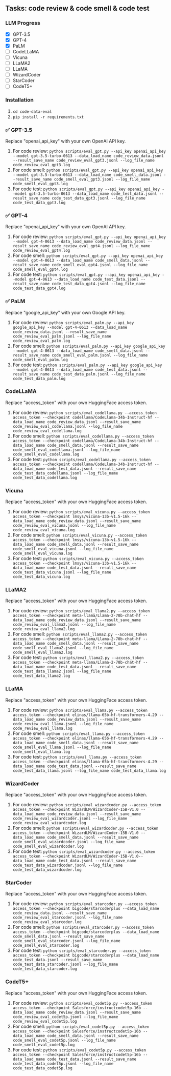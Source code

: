 ## Tasks: code review & code smell & code test

### LLM Progress

* [X]  GPT-3.5
* [X]  GPT-4
* [X]  PaLM
* [ ]  CodeLLaMA
* [ ]  Vicuna
* [ ]  LLaMA2
* [ ]  LLaMA
* [ ]  WizardCoder
* [ ]  StarCoder
* [ ]  CodeT5+

### Installation

1. `cd code-data-eval`
2. `pip install -r requirements.txt`

### ✅ GPT-3.5

Replace "openai_api_key" with your own OpenAI API key.

1. For code review: `python scripts/eval_gpt.py --api_key openai_api_key --model gpt-3.5-turbo-0613 --data_load_name code_review_data.jsonl --result_save_name code_review_eval_gpt3.jsonl --log_file_name code_review_eval_gpt3.log`
2. For code smell: `python scripts/eval_gpt.py --api_key openai_api_key --model gpt-3.5-turbo-0613 --data_load_name code_smell_data.jsonl --result_save_name code_smell_eval_gpt3.jsonl --log_file_name code_smell_eval_gpt3.log`
3. For code test: `python scripts/eval_gpt.py --api_key openai_api_key --model gpt-3.5-turbo-0613 --data_load_name code_test_data.jsonl --result_save_name code_test_data_gpt3.jsonl --log_file_name code_test_data_gpt3.log`

### ✅ GPT-4

Replace "openai_api_key" with your own OpenAI API key.

1. For code review: `python scripts/eval_gpt.py --api_key openai_api_key --model gpt-4-0613 --data_load_name code_review_data.jsonl --result_save_name code_review_eval_gpt4.jsonl --log_file_name code_review_eval_gpt4.log`
2. For code smell: `python scripts/eval_gpt.py --api_key openai_api_key --model gpt-4-0613 --data_load_name code_smell_data.jsonl --result_save_name code_smell_eval_gpt4.jsonl --log_file_name code_smell_eval_gpt4.log`
3. For code test: `python scripts/eval_gpt.py --api_key openai_api_key --model gpt-4-0613 --data_load_name code_test_data.jsonl --result_save_name code_test_data_gpt4.jsonl --log_file_name code_test_data_gpt4.log`

### ✅ PaLM

Replace "google_api_key" with your own Google API key.

1. For code review: `python scripts/eval_palm.py --api_key google_api_key --model gpt-4-0613 --data_load_name code_review_data.jsonl --result_save_name code_review_eval_palm.jsonl --log_file_name code_review_eval_palm.log`
2. For code smell: `python scripts/eval_palm.py --api_key google_api_key --model gpt-4-0613 --data_load_name code_smell_data.jsonl --result_save_name code_smell_eval_palm.jsonl --log_file_name code_smell_eval_palm.log`
3. For code test: `python scripts/eval_palm.py --api_key google_api_key --model gpt-4-0613 --data_load_name code_test_data.jsonl --result_save_name code_test_data_palm.jsonl --log_file_name code_test_data_palm.log`

### CodeLLaMA

Replace "access_token" with your own HuggingFace access token.

1. For code review: `python scripts/eval_codellama.py --access_token access_token --checkpoint codellama/CodeLlama-34b-Instruct-hf --data_load_name code_review_data.jsonl --result_save_name code_review_eval_codellama.jsonl --log_file_name code_review_eval_codellama.log`
2. For code smell: `python scripts/eval_codellama.py --access_token access_token --checkpoint codellama/CodeLlama-34b-Instruct-hf --data_load_name code_smell_data.jsonl --result_save_name code_smell_eval_codellama.jsonl --log_file_name code_smell_eval_codellama.log`
3. For code test: `python scripts/eval_codellama.py --access_token access_token --checkpoint codellama/CodeLlama-34b-Instruct-hf --data_load_name code_test_data.jsonl --result_save_name code_test_data_codellama.jsonl --log_file_name code_test_data_codellama.log`

### Vicuna

Replace "access_token" with your own HuggingFace access token.

1. For code review: `python scripts/eval_vicuna.py --access_token access_token --checkpoint lmsys/vicuna-13b-v1.5-16k --data_load_name code_review_data.jsonl --result_save_name code_review_eval_vicuna.jsonl --log_file_name code_review_eval_vicuna.log`
2. For code smell: `python scripts/eval_vicuna.py --access_token access_token --checkpoint lmsys/vicuna-13b-v1.5-16k --data_load_name code_smell_data.jsonl --result_save_name code_smell_eval_vicuna.jsonl --log_file_name code_smell_eval_vicuna.log`
3. For code test: `python scripts/eval_vicuna.py --access_token access_token --checkpoint lmsys/vicuna-13b-v1.5-16k --data_load_name code_test_data.jsonl --result_save_name code_test_data_vicuna.jsonl --log_file_name code_test_data_vicuna.log`

### LLaMA2

Replace "access_token" with your own HuggingFace access token.

1. For code review: `python scripts/eval_llama2.py --access_token access_token --checkpoint meta-llama/Llama-2-70b-chat-hf --data_load_name code_review_data.jsonl --result_save_name code_review_eval_llama2.jsonl --log_file_name code_review_eval_llama2.log`
2. For code smell: `python scripts/eval_llama2.py --access_token access_token --checkpoint meta-llama/Llama-2-70b-chat-hf --data_load_name code_smell_data.jsonl --result_save_name code_smell_eval_llama2.jsonl --log_file_name code_smell_eval_llama2.log`
3. For code test: `python scripts/eval_llama2.py --access_token access_token --checkpoint meta-llama/Llama-2-70b-chat-hf --data_load_name code_test_data.jsonl --result_save_name code_test_data_llama2.jsonl --log_file_name code_test_data_llama2.log`

### LLaMA

Replace "access_token" with your own HuggingFace access token.

1. For code review: `python scripts/eval_llama.py --access_token access_token --checkpoint elinas/llama-65b-hf-transformers-4.29 --data_load_name code_review_data.jsonl --result_save_name code_review_eval_llama.jsonl --log_file_name code_review_eval_llama.log`
2. For code smell: `python scripts/eval_llama.py --access_token access_token --checkpoint elinas/llama-65b-hf-transformers-4.29 --data_load_name code_smell_data.jsonl --result_save_name code_smell_eval_llama.jsonl --log_file_name code_smell_eval_llama.log`
3. For code test: `python scripts/eval_llama.py --access_token access_token --checkpoint elinas/llama-65b-hf-transformers-4.29 --data_load_name code_test_data.jsonl --result_save_name code_test_data_llama.jsonl --log_file_name code_test_data_llama.log`

### WizardCoder

Replace "access_token" with your own HuggingFace access token.

1. For code review: `python scripts/eval_wizardcoder.py --access_token access_token --checkpoint WizardLM/WizardCoder-15B-V1.0 --data_load_name code_review_data.jsonl --result_save_name code_review_eval_wizardcoder.jsonl --log_file_name code_review_eval_wizardcoder.log`
2. For code smell: `python scripts/eval_wizardcoder.py --access_token access_token --checkpoint WizardLM/WizardCoder-15B-V1.0 --data_load_name code_smell_data.jsonl --result_save_name code_smell_eval_wizardcoder.jsonl --log_file_name code_smell_eval_wizardcoder.log`
3. For code test: `python scripts/eval_wizardcoder.py --access_token access_token --checkpoint WizardLM/WizardCoder-15B-V1.0--data_load_name code_test_data.jsonl --result_save_name code_test_data_wizardcoder.jsonl --log_file_name code_test_data_wizardcoder.log`

### StarCoder

Replace "access_token" with your own HuggingFace access token.

1. For code review: `python scripts/eval_starcoder.py --access_token access_token --checkpoint bigcode/starcoderplus --data_load_name code_review_data.jsonl --result_save_name code_review_eval_starcoder.jsonl --log_file_name code_review_eval_starcoder.log`
2. For code smell: `python scripts/eval_starcoder.py --access_token access_token --checkpoint bigcode/starcoderplus --data_load_name code_smell_data.jsonl --result_save_name code_smell_eval_starcoder.jsonl --log_file_name code_smell_eval_starcoder.log`
3. For code test: `python scripts/eval_starcoder.py --access_token access_token --checkpoint bigcode/starcoderplus --data_load_name code_test_data.jsonl --result_save_name code_test_data_starcoder.jsonl --log_file_name code_test_data_starcoder.log`

### CodeT5+

Replace "access_token" with your own HuggingFace access token.

1. For code review: `python scripts/eval_codet5p.py --access_token access_token --checkpoint Salesforce/instructcodet5p-16b --data_load_name code_review_data.jsonl --result_save_name code_review_eval_codet5p.jsonl --log_file_name code_review_eval_codet5p.log`
2. For code smell: `python scripts/eval_codet5p.py --access_token access_token --checkpoint Salesforce/instructcodet5p-16b --data_load_name code_smell_data.jsonl --result_save_name code_smell_eval_codet5p.jsonl --log_file_name code_smell_eval_codet5p.log`
3. For code test: `python scripts/eval_codet5p.py --access_token access_token --checkpoint Salesforce/instructcodet5p-16b --data_load_name code_test_data.jsonl --result_save_name code_test_data_codet5p.jsonl --log_file_name code_test_data_codet5p.log`
